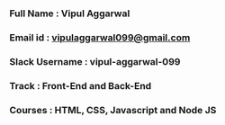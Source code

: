 
### Full Name : Vipul Aggarwal
### Email id : vipulaggarwal099@gmail.com
### Slack Username : vipul-aggarwal-099
### Track : Front-End and Back-End
### Courses : HTML, CSS, Javascript and Node JS